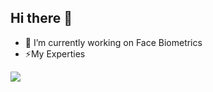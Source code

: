 ## Hi there 👋

<!--
**jaymoundekar18/jaymoundekar18** is a ✨ _special_ ✨ repository because its `README.md` (this file) appears on your GitHub profile.

Here are some ideas to get you started:

- 🔭 I’m currently working on ...
- 🌱 I’m currently learning ...
- 👯 I’m looking to collaborate on ...
- 🤔 I’m looking for help with ...
- 💬 Ask me about ...
- 📫 How to reach me: ...
- 😄 Pronouns: ...
- ⚡ Fun fact: ...
-->
- 🔭 I’m currently working on Face Biometrics
- ⚡My Experties 
<a href="#">
  <img align="center" src="https://github-readme-stats.vercel.app/api/top-langs/?username=jaymoundekar18&langs_count=8&theme=graywhite&layout=compact&custom_title=Languages&card_width=260">
</a>
